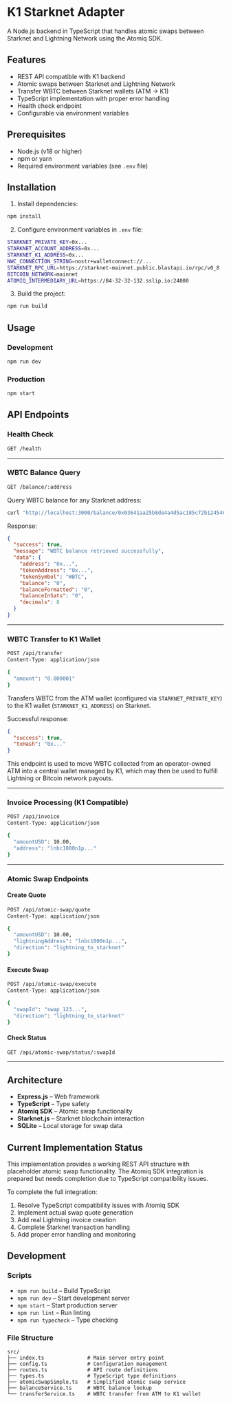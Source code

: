 # K1 Starknet Adapter

A Node.js backend in TypeScript that handles atomic swaps between Starknet and Lightning Network using the Atomiq SDK.

## Features

- REST API compatible with K1 backend
- Atomic swaps between Starknet and Lightning Network
- Transfer WBTC between Starknet wallets (ATM → K1)
- TypeScript implementation with proper error handling
- Health check endpoint
- Configurable via environment variables

## Prerequisites

- Node.js (v18 or higher)
- npm or yarn
- Required environment variables (see `.env` file)

## Installation

1. Install dependencies:
```bash
npm install
```

2. Configure environment variables in `.env` file:
```bash
STARKNET_PRIVATE_KEY=0x...
STARKNET_ACCOUNT_ADDRESS=0x...
STARKNET_K1_ADDRESS=0x...
NWC_CONNECTION_STRING=nostr+walletconnect://...
STARKNET_RPC_URL=https://starknet-mainnet.public.blastapi.io/rpc/v0_8
BITCOIN_NETWORK=mainnet
ATOMIQ_INTERMEDIARY_URL=https://84-32-32-132.sslip.io:24000
```

3. Build the project:
```bash
npm run build
```

## Usage

### Development
```bash
npm run dev
```

### Production
```bash
npm start
```

## API Endpoints

### Health Check
```bash
GET /health
```

---

### WBTC Balance Query
```bash
GET /balance/:address
```

Query WBTC balance for any Starknet address:
```bash
curl "http://localhost:3000/balance/0x03641aa25b8de4a4d5ac185c72b124546666f2ad2354c9627b6565830fdea408"
```

Response:
```json
{
  "success": true,
  "message": "WBTC balance retrieved successfully",
  "data": {
    "address": "0x...",
    "tokenAddress": "0x...",
    "tokenSymbol": "WBTC",
    "balance": "0",
    "balanceFormatted": "0",
    "balanceInSats": "0",
    "decimals": 8
  }
}
```

---

### WBTC Transfer to K1 Wallet

```bash
POST /api/transfer
Content-Type: application/json

{
  "amount": "0.000001"
}
```

Transfers WBTC from the ATM wallet (configured via `STARKNET_PRIVATE_KEY`) to the K1 wallet (`STARKNET_K1_ADDRESS`) on Starknet.

Successful response:
```json
{
  "success": true,
  "txHash": "0x..."
}
```

This endpoint is used to move WBTC collected from an operator-owned ATM into a central wallet managed by K1, which may then be used to fulfill Lightning or Bitcoin network payouts.

---

### Invoice Processing (K1 Compatible)
```bash
POST /api/invoice
Content-Type: application/json

{
  "amountUSD": 10.00,
  "address": "lnbc1000n1p..."
}
```

---

### Atomic Swap Endpoints

#### Create Quote
```bash
POST /api/atomic-swap/quote
Content-Type: application/json

{
  "amountUSD": 10.00,
  "lightningAddress": "lnbc1000n1p...",
  "direction": "lightning_to_starknet"
}
```

#### Execute Swap
```bash
POST /api/atomic-swap/execute
Content-Type: application/json

{
  "swapId": "swap_123...",
  "direction": "lightning_to_starknet"
}
```

#### Check Status
```bash
GET /api/atomic-swap/status/:swapId
```

---

## Architecture

- **Express.js** – Web framework
- **TypeScript** – Type safety
- **Atomiq SDK** – Atomic swap functionality
- **Starknet.js** – Starknet blockchain interaction
- **SQLite** – Local storage for swap data

## Current Implementation Status

This implementation provides a working REST API structure with placeholder atomic swap functionality. The Atomiq SDK integration is prepared but needs completion due to TypeScript compatibility issues.

To complete the full integration:

1. Resolve TypeScript compatibility issues with Atomiq SDK
2. Implement actual swap quote generation
3. Add real Lightning invoice creation
4. Complete Starknet transaction handling
5. Add proper error handling and monitoring

## Development

### Scripts
- `npm run build` – Build TypeScript
- `npm run dev` – Start development server
- `npm start` – Start production server
- `npm run lint` – Run linting
- `npm run typecheck` – Type checking

### File Structure
```
src/
├── index.ts              # Main server entry point
├── config.ts             # Configuration management
├── routes.ts             # API route definitions
├── types.ts              # TypeScript type definitions
├── atomicSwapSimple.ts   # Simplified atomic swap service
├── balanceService.ts     # WBTC balance lookup
└── transferService.ts    # WBTC transfer from ATM to K1 wallet
```
